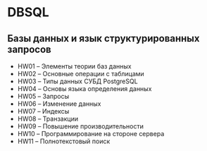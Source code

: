 # DBSQL

## Базы данных и язык структурированных запросов

* HW01 – Элементы теории баз данных
* HW02 – Основные операции с таблицами
* HW03 – Типы данных СУБД PostgreSQL
* HW04 – Основы языка определения данных
* HW05 – Запросы
* HW06 – Изменение данных
* HW07 – Индексы
* HW08 – Транзакции
* HW09 – Повышение производительности
* HW10 – Программирование на стороне сервера
* HW11 – Полнотекстовый поиск
